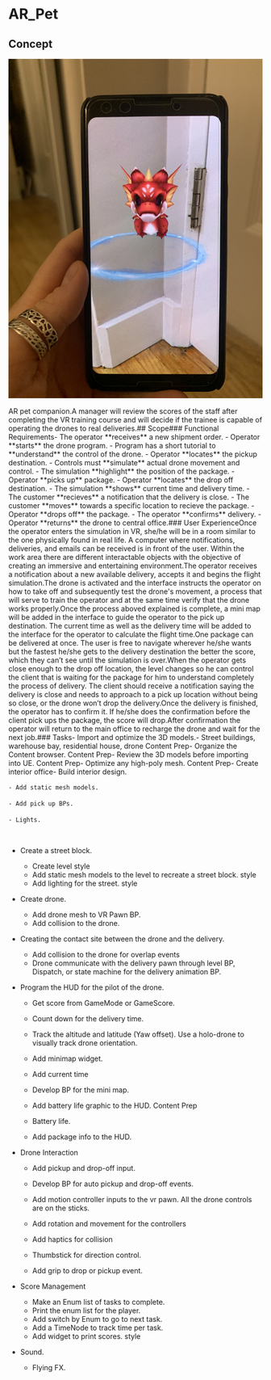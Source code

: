 # AR_Pet


## Concept
<p align="center">
  <img src="Dino_AR.jpg"> 
</p>
AR pet companion. 
​
A manager will review the scores of the staff after completing the VR training course and will decide if the trainee is capable of operating the drones to real deliveries.
​
## Scope
​
### Functional Requirements
​
- The operator **receives** a new shipment order.
- Operator **starts** the drone program.
- Program has a short tutorial to **understand** the control of the drone.
- Operator **locates** the pickup destination.
- Controls must **simulate** actual drone movement and control.
- The simulation **highlight** the position of the package.
- Operator **picks up** package.
- Operator **locates** the drop off destination.
- The simulation **shows** current time and delivery time.
- The customer **recieves** a notification that the delivery is close.
- The customer **moves** towards a specific location to recieve the package.
- Operator **drops off** the package.
- The operator **confirms** delivery.
- Operator **returns** the drone to central office.
​
### User Experience
​
Once the operator enters the simulation in VR, she/he will be in a room similar to the one physically found in real life.  A computer where notifications, deliveries, and emails can be received is in front of the user. Within the work area there are different interactable objects with the objective of creating an immersive and entertaining environment.
​
The operator receives a notification about a new available delivery, accepts it and begins the flight simulation.
​
The drone is activated and the interface instructs the operator on how to take off and subsequently test the drone's movement, a process that will serve to train the operator and at the same time verify that the drone works properly.
​
Once the process aboved explained is complete, a mini map will be added in the interface to guide the operator to the pick up destination. The current time as well as the delivery time will be added to the interface for the operator to calculate the flight time.
​
One package can be delivered at once. The user is free to navigate wherever he/she wants but the fastest he/she gets to the delivery destination the better the score, which they can’t see until the simulation is over.  
​
When the operator gets close enough to the drop off location, the level changes so he can control the client that is waiting for the package for him to understand completely the process of delivery. The client should receive a notification saying the delivery is close and needs to approach to a pick up location without being so close, or the drone won’t drop the delivery.
​
Once the delivery is finished, the operator has to confirm it. If he/she does the confirmation before the client pick ups the package, the score will drop.
​
After confirmation the operator will return to the main office to recharge the drone and wait for the next job.
​
### Tasks
​
- Import and optimize the 3D models.
​
	- Street buildings, warehouse bay, residential house, drone Content Prep
​
	- Organize the Content browser. Content Prep
​
	- Review the 3D models before importing into UE. Content Prep
​
	- Optimize any high-poly mesh. Content Prep
​
- Create interior office
​
	- Build interior design.
	
	- Add static mesh models.
	
	- Add pick up BPs.
	
	- Lights.
​
- Create a street block.
​
	- Create level style
​
	- Add static mesh models to the level to recreate a street block. style
​
	- Add lighting for the street. style
	
- Create drone.
	
	- Add drone mesh to VR Pawn BP.
​
	- Add collision to the drone.
	
	
- Creating the contact site between the drone and the delivery.
​
	- Add collision to the drone for overlap events
​
	- Drone communicate with the delivery pawn through level BP, Dispatch, or state machine for the delivery animation BP.
​
​
- Program the HUD for the pilot of the drone.
​
	- Get score from GameMode or GameScore. 
​
	- Count down for the delivery time.
​
	- Track the altitude and latitude (Yaw offset). Use a holo-drone to visually track drone orientation.
​
	- Add minimap widget.
	
	- Add current time 
​
	- Develop BP for the mini map. 
​
	- Add battery life graphic to the HUD. Content Prep
​
	- Battery life.
​
	- Add package info to the HUD. 
​
- Drone Interaction
​
	- Add pickup and drop-off input.
	
	- Develop BP for auto pickup and drop-off events. 
​
	- Add motion controller inputs to the vr pawn. All the drone controls are on the sticks.
​
	- Add rotation and movement for the controllers
​
	- Add haptics for collision
​
	- Thumbstick for direction control.
​
	- Add grip to drop or pickup event.
​
- Score Management
​
	- Make an Enum list of tasks to complete.
​
	- Print the enum list for the player.
​
	- Add switch by Enum to go to next task.
​
	- Add a TimeNode to track time per task.
​
	- Add widget to print scores. style
​
- Sound.
​
	- Flying FX.
	

		
